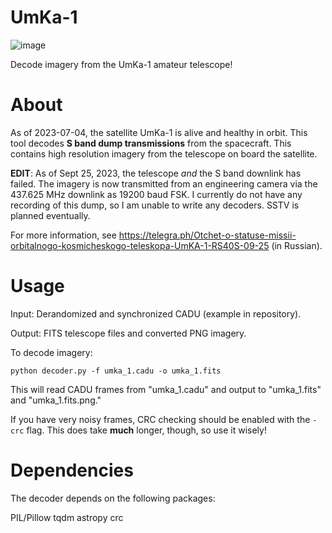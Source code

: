 # UmKa-1

![image](https://github.com/radio-satellites/UmKa-1/assets/114111180/77ef81cb-d1b1-4e73-bd43-7766c514a6f6)

Decode imagery from the UmKa-1 amateur telescope!

# About

As of 2023-07-04, the satellite UmKa-1 is alive and healthy in orbit. This tool decodes **S band dump transmissions** from the spacecraft. This contains high resolution imagery from the telescope on board the satellite. 

**EDIT**: As of Sept 25, 2023, the telescope *and* the S band downlink has failed. The imagery is now transmitted from an engineering camera via the 437.625 MHz downlink as 19200 baud FSK. I currently do not have any recording of this dump, so I am unable to write any decoders. SSTV is planned eventually. 

For more information, see https://telegra.ph/Otchet-o-statuse-missii-orbitalnogo-kosmicheskogo-teleskopa-UmKA-1-RS40S-09-25 (in Russian). 



# Usage

Input: Derandomized and synchronized CADU (example in repository). 

Output: FITS telescope files and converted PNG imagery. 

To decode imagery:

```
python decoder.py -f umka_1.cadu -o umka_1.fits
```

This will read CADU frames from "umka_1.cadu" and output to "umka_1.fits" and "umka_1.fits.png."

If you have very noisy frames, CRC checking should be enabled with the ```-crc``` flag. This does take **much** longer, though, so use it wisely!

# Dependencies

The decoder depends on the following packages:

PIL/Pillow
tqdm
astropy
crc
